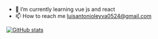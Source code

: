 - 🌱 I’m currently learning vue js and react
- 📫 How to reach me luisantonioleyva0524@gmail.com

<!---
luisleyva0524/luisleyva0524 is a ✨ special ✨ repository because its `README.md` (this file) appears on your GitHub profile.
You can click the Preview link to take a look at your changes.
--->

[![GitHub stats](https://github-readme-stats.vercel.app/api?username=luisleyva0524&theme=dracula&show_icons=true)](https://github.com/luisleyva0524/github-readme-stats)

